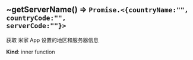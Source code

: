 <a name="module_miot/Service..getServerName"></a>

## ~getServerName() ⇒ <code>Promise.&lt;{countryName:&quot;&quot;, countryCode:&quot;&quot;, serverCode:&quot;&quot;}&gt;</code>
获取 米家 App 设置的地区和服务器信息

**Kind**: inner function  
